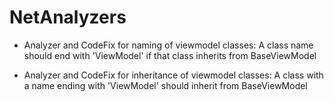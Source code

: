 # NetAnalyzers

- Analyzer and CodeFix for naming of viewmodel classes: A class name should end with 'ViewModel' if that class inherits from BaseViewModel

- Analyzer and CodeFix for inheritance of viewmodel classes: A class with a name ending with 'ViewModel' should inherit from BaseViewModel